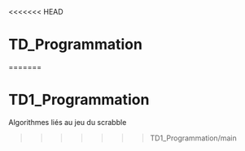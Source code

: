 <<<<<<< HEAD
# TD_Programmation
=======
# TD1_Programmation
Algorithmes liés au jeu du scrabble
>>>>>>> TD1_Programmation/main
